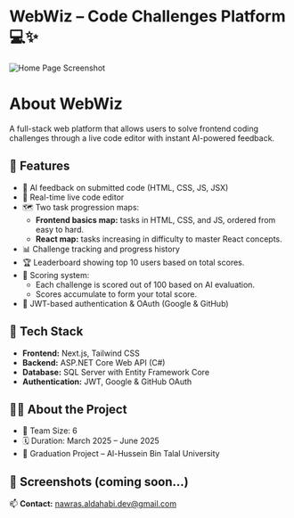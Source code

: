 # WebWiz – Code Challenges Platform 💻✨

![Home Page Screenshot](https://i.imgur.com/gqNBhy8.png)

# About WebWiz
A full-stack web platform that allows users to solve frontend coding challenges through a live code editor with instant AI-powered feedback.

## 🚀 Features
- 🧠 AI feedback on submitted code (HTML, CSS, JS, JSX)
- 📝 Real-time live code editor
- 🗺️ Two task progression maps:
  - **Frontend basics map:** tasks in HTML, CSS, and JS, ordered from easy to hard.
  - **React map:** tasks increasing in difficulty to master React concepts.
- 📊 Challenge tracking and progress history
- 🏆 Leaderboard showing top 10 users based on total scores.
- 🎯 Scoring system:
  - Each challenge is scored out of 100 based on AI evaluation.
  - Scores accumulate to form your total score.
- 🔐 JWT-based authentication & OAuth (Google & GitHub)


## 🧰 Tech Stack
- **Frontend:** Next.js, Tailwind CSS
- **Backend:** ASP.NET Core Web API (C#)
- **Database:** SQL Server with Entity Framework Core
- **Authentication:** JWT, Google & GitHub OAuth


## 👨‍💻 About the Project
- 👥 Team Size: 6
- 🗓️ Duration: March 2025 – June 2025
- 🏫 Graduation Project – Al-Hussein Bin Talal University

## 📸 Screenshots (coming soon...)

📫 **Contact:** nawras.aldahabi.dev@gmail.com
